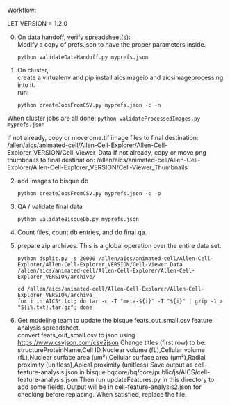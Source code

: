Workflow:

LET VERSION = 1.2.0

0. On data handoff, verify spreadsheet(s):  
Modify a copy of prefs.json to have the proper parameters inside.
    ```
    python validateDataHandoff.py myprefs.json
    ```

1. On cluster,  
create a virtualenv and pip install aicsimageio and aicsimageprocessing into it.  
run:
    ```
    python createJobsFromCSV.py myprefs.json -c -n  
    ```
When cluster jobs are all done:
    ```
    python validateProcessedImages.py myprefs.json
    ```

If not already, copy or move ome.tif image files to final destination: /allen/aics/animated-cell/Allen-Cell-Explorer/Allen-Cell-Explorer_VERSION/Cell-Viewer_Data
If not already, copy or move png thumbnails to final destination: /allen/aics/animated-cell/Allen-Cell-Explorer/Allen-Cell-Explorer_VERSION/Cell-Viewer_Thumbnails

2. add images to bisque db  
    ```
    python createJobsFromCSV.py myprefs.json -c -p
    ```

3. QA / validate final data  
    ```
    python validateBisqueDb.py myprefs.json
    ```

4. Count files, count db entries, and do final qa. 

5. prepare zip archives.  This is a global operation over the entire data set.  
    ```
    python dsplit.py -s 20000 /allen/aics/animated-cell/Allen-Cell-Explorer/Allen-Cell-Explorer_VERSION/Cell-Viewer_Data /allen/aics/animated-cell/Allen-Cell-Explorer/Allen-Cell-Explorer_VERSION/archive/  

    cd /allen/aics/animated-cell/Allen-Cell-Explorer/Allen-Cell-Explorer_VERSION/archive
    for i in AICS*.txt; do tar -c -T "meta-${i}" -T "${i}" | gzip -1 > "${i%.txt}.tar.gz"; done
    ```

6. Get modeling team to update the bisque feats_out_small.csv feature analysis spreadsheet.  
convert feats_out_small.csv to json using https://www.csvjson.com/csv2json 
Change titles (first row) to be:
structureProteinName,Cell ID,Nuclear volume (fL),Cellular volume (fL),Nuclear surface area (&micro;m&sup2;),Cellular surface area (&micro;m&sup2;),Radial proximity (unitless),Apical proximity (unitless)
Save output as cell-feature-analysis.json in bisque bqcore/bq/core/public/js/AICS/cell-feature-analysis.json
Then run updateFeatures.py in this directory to add some fields.  Output will be in cell-feature-analysis2.json for checking before replacing. 
When satisfied, replace the file.
 

